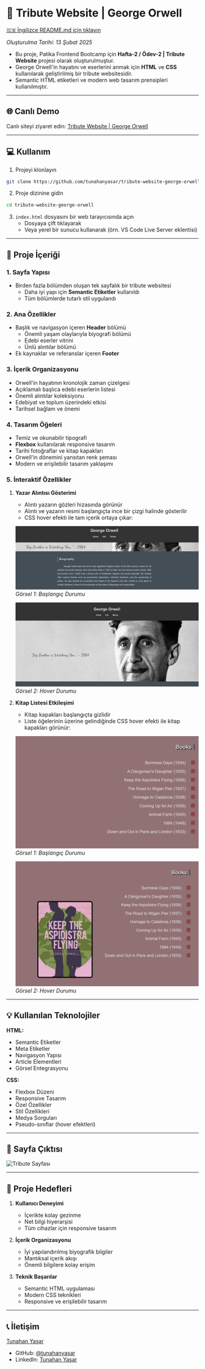 # :closed_book: Tribute Website | George Orwell

[🇬🇧 İngilizce README.md için tıklayın](./README.md)

*Oluşturulma Tarihi: 13 Şubat 2025*

* Bu proje, Patika Frontend Bootcamp için **Hafta-2 / Ödev-2 | Tribute Website** projesi olarak oluşturulmuştur.
* George Orwell'in hayatını ve eserlerini anmak için **HTML** ve **CSS** kullanılarak geliştirilmiş bir tribute websitesidir.
* Semantic HTML etiketleri ve modern web tasarım prensipleri kullanılmıştır.

---

## 🌐 Canlı Demo

Canlı siteyi ziyaret edin: [Tribute Website | George Orwell](https://tribute-website-george-orwell.vercel.app)

---

## :computer: Kullanım

1. Projeyi klonlayın
```bash
git clone https://github.com/tunahanyasar/tribute-website-george-orwell.git
```

2. Proje dizinine gidin
```bash
cd tribute-website-george-orwell
```

3. `index.html` dosyasını bir web tarayıcısında açın
   - Dosyaya çift tıklayarak
   - Veya yerel bir sunucu kullanarak (örn. VS Code Live Server eklentisi)

---

## 📜 Proje İçeriği

### 1. Sayfa Yapısı
- Birden fazla bölümden oluşan tek sayfalık bir tribute websitesi
  - Daha iyi yapı için **Semantic Etiketler** kullanıldı
  - Tüm bölümlerde tutarlı stil uygulandı

### 2. Ana Özellikler
- Başlık ve navigasyon içeren **Header** bölümü
  - Önemli yaşam olaylarıyla biyografi bölümü
  - Edebi eserler vitrini
  - Ünlü alıntılar bölümü
- Ek kaynaklar ve referanslar içeren **Footer**

### 3. İçerik Organizasyonu
- Orwell'in hayatının kronolojik zaman çizelgesi
- Açıklamalı başlıca edebi eserlerin listesi
- Önemli alıntılar koleksiyonu
- Edebiyat ve toplum üzerindeki etkisi
- Tarihsel bağlam ve önemi

### 4. Tasarım Öğeleri
- Temiz ve okunabilir tipografi
- **Flexbox** kullanılarak responsive tasarım
- Tarihi fotoğraflar ve kitap kapakları
- Orwell'in dönemini yansıtan renk şeması
- Modern ve erişilebilir tasarım yaklaşımı

### 5. İnteraktif Özellikler
1. **Yazar Alıntısı Gösterimi**
   - Alıntı yazarın gözleri hizasında görünür
   - Alıntı ve yazarın resmi başlangıçta ince bir çizgi halinde gösterilir
   - CSS hover efekti ile tam içerik ortaya çıkar:
   
   ![Image-Non](./img-page/image-non.png)
   *Görsel 1: Başlangıç Durumu*
   
   ![Image-Hover](./img-page/img-hover.png)
   *Görsel 2: Hover Durumu*

2. **Kitap Listesi Etkileşimi**
   - Kitap kapakları başlangıçta gizlidir
   - Liste öğelerinin üzerine gelindiğinde CSS hover efekti ile kitap kapakları görünür:
   
   ![Books-Non](./img-page/books-non.png)
   *Görsel 1: Başlangıç Durumu*
   
   ![Books](./img-page/books-hover.png)
   *Görsel 2: Hover Durumu*

---

## 💡 Kullanılan Teknolojiler

**HTML:**
* Semantic Etiketler
* Meta Etiketler
* Navigasyon Yapısı
* Article Elementleri
* Görsel Entegrasyonu

**CSS:**
* Flexbox Düzeni
* Responsive Tasarım
* Özel Özellikler
* Stil Özellikleri
* Medya Sorguları
* Pseudo-sınıflar (hover efektleri)

---

## 📸 Sayfa Çıktısı

![Tribute Sayfası](./img-page/tribute-page.png)

---

## 🎯 Proje Hedefleri

1. **Kullanıcı Deneyimi**
   - İçerikte kolay gezinme
   - Net bilgi hiyerarşisi
   - Tüm cihazlar için responsive tasarım

2. **İçerik Organizasyonu**
   - İyi yapılandırılmış biyografik bilgiler
   - Mantıksal içerik akışı
   - Önemli bilgilere kolay erişim

3. **Teknik Başarılar**
   - Semantic HTML uygulaması
   - Modern CSS teknikleri
   - Responsive ve erişilebilir tasarım

---

## 📞 İletişim

[Tunahan Yaşar](https://github.com/tunahanyasar)

* GitHub: [@tunahanyasar](https://github.com/tunahanyasar)
* LinkedIn: [Tunahan Yaşar](https://www.linkedin.com/in/tunahan-yasar/) 
